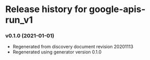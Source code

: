 # Release history for google-apis-run_v1

### v0.1.0 (2021-01-01)

* Regenerated from discovery document revision 20201113
* Regenerated using generator version 0.1.0

